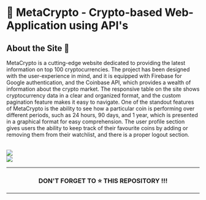 
 <h1> 🔗 MetaCrypto - Crypto-based Web-Application using API's </h1>
 
## About the Site 🚀
MetaCrypto is a cutting-edge website dedicated to providing the latest information on top 100 cryptocurrencies. The project has been designed with the user-experience in mind, and it is equipped with Firebase for Google authentication, and the Coinbase API, which provides a wealth of information about the crypto market. The responsive table on the site shows cryptocurrency data in a clear and organized format, and the custom pagination feature makes it easy to navigate. One of the standout features of MetaCrypto is the ability to see how a particular coin is performing over different periods, such as 24 hours, 90 days, and 1 year, which is presented in a graphical format for easy comprehension. The user profile section gives users the ability to keep track of their favourite coins by adding or removing them from their watchlist, and there is a proper logout section.

<br>
<img src="https://user-images.githubusercontent.com/89139437/218274885-72ff3d6e-e146-4a97-a60f-10c5e00927b0.png"/>
<br>
<img src="https://user-images.githubusercontent.com/89139437/218275013-efd89b2b-e7d2-4f73-af50-8445dab9996a.png"/>
<hr>

<div>
<h3 align="center"> DON'T FORGET TO ⭐ THIS REPOSITORY !!!
</div>
<hr>
